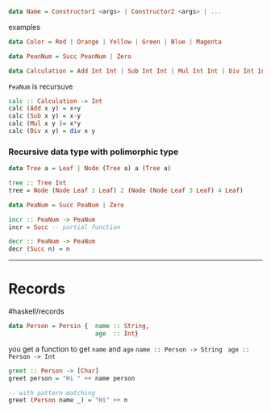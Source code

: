 
```haskell
data Name = Constructor1 <args> | Constructor2 <args> | ...
```

examples
```haskell
data Color = Red | Orange | Yellow | Green | Blue | Magenta

data PeanNum = Succ PeanNum | Zero

data Calculation = Add Int Int | Sub Int Int | Mul Int Int | Div Int Int

```
`PeaNum` is recursuve

```haskell
calc :: Calculation -> Int
calc (Add x y) = x+y
calc (Sub x y) = x-y
calc (Mul x y )= x*y
calc (Div x y) = div x y
```


### Recursive data type with polimorphic type
```haskell
data Tree a = Leaf | Node (Tree a) a (Tree a)

tree :: Tree Int
tree = Node (Node Leaf 1 Leaf) 2 (Node (Node Leaf 3 Leaf) 4 Leaf)

```

```haskell
data PeaNum = Succ PeaNum | Zero

incr :: PeaNum -> PeaNum
incr = Succ -- partial function

decr :: PeaNum -> PeaNum
decr (Succ n) = n
```

---
# Records
#haskell/records

```haskell
data Person = Persin {  name :: String,
						age  :: Int}
```

you get a function to get `name` and `age`
`name :: Person -> String `
`age :: Person -> Int `

```haskell
greet :: Person -> [Char]
greet person = "Hi " ++ name person

-- with pattern matching
greet (Person name _) = "Hi" ++ n
```



